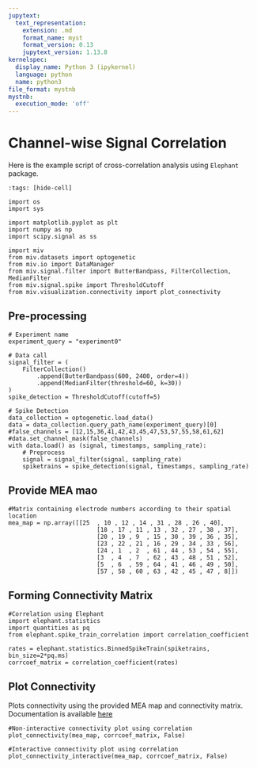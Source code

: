 ```yaml
---
jupytext:
  text_representation:
    extension: .md
    format_name: myst
    format_version: 0.13
    jupytext_version: 1.13.8
kernelspec:
  display_name: Python 3 (ipykernel)
  language: python
  name: python3
file_format: mystnb
mystnb:
  execution_mode: 'off'
---
```


# Channel-wise Signal Correlation

Here is the example script of cross-correlation analysis using `Elephant` package.

```{code-cell} ipython3
:tags: [hide-cell]

import os
import sys

import matplotlib.pyplot as plt
import numpy as np
import scipy.signal as ss

import miv
from miv.datasets import optogenetic
from miv.io import DataManager
from miv.signal.filter import ButterBandpass, FilterCollection, MedianFilter
from miv.signal.spike import ThresholdCutoff
from miv.visualization.connectivity import plot_connectivity

```

## Pre-processing

```{code-cell} ipython3
# Experiment name
experiment_query = "experiment0"

# Data call
signal_filter = (
    FilterCollection()
        .append(ButterBandpass(600, 2400, order=4))
        .append(MedianFilter(threshold=60, k=30))
)
spike_detection = ThresholdCutoff(cutoff=5)

# Spike Detection
data_collection = optogenetic.load_data()
data = data_collection.query_path_name(experiment_query)[0]
#false_channels = [12,15,36,41,42,43,45,47,53,57,55,58,61,62]
#data.set_channel_mask(false_channels)
with data.load() as (signal, timestamps, sampling_rate):
    # Preprocess
    signal = signal_filter(signal, sampling_rate)
    spiketrains = spike_detection(signal, timestamps, sampling_rate)
```

## Provide MEA mao

```{code-cell} ipython3
#Matrix containing electrode numbers according to their spatial location
mea_map = np.array([[25  , 10 , 12 , 14 , 31 , 28 , 26 , 40],
                         [18 , 17 , 11 , 13 , 32 , 27 , 38 , 37],
                         [20 , 19 , 9  , 15 , 30 , 39 , 36 , 35],
                         [23 , 22 , 21 , 16 , 29 , 34 , 33 , 56],
                         [24 , 1  , 2  , 61 , 44 , 53 , 54 , 55],
                         [3  , 4  , 7  , 62 , 43 , 48 , 51 , 52],
                         [5  , 6  , 59 , 64 , 41 , 46 , 49 , 50],
                         [57 , 58 , 60 , 63 , 42 , 45 , 47 , 8]])

```

## Forming Connectivity Matrix

```{code-cell} ipython3
#Correlation using Elephant
import elephant.statistics
import quantities as pq
from elephant.spike_train_correlation import correlation_coefficient

rates = elephant.statistics.BinnedSpikeTrain(spiketrains, bin_size=2*pq.ms)
corrcoef_matrix = correlation_coefficient(rates)

```

## Plot Connectivity

Plots connectivity using the provided MEA map and connectivity matrix. Documentation is available [here](miv.visualization.connectivity.plot_connectivity)

```{code-cell} ipython3
#Non-interactive connectivity plot using correlation
plot_connectivity(mea_map, corrcoef_matrix, False)

```

```{code-cell} ipython3
#Interactive connectivity plot using correlation
plot_connectivity_interactive(mea_map, corrcoef_matrix, False)

```
